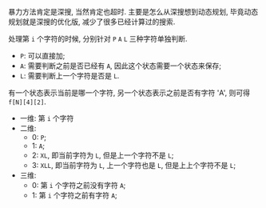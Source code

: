 暴力方法肯定是深搜, 当然肯定也超时. 主要是怎么从深搜想到动态规划, 毕竟动态规划就是深搜的优化版, 减少了很多已经计算过的搜索.

处理第 `i` 个字符的时候, 分别针对 `P` `A` `L` 三种字符单独判断.
- `P`: 可以直接加;
- `A`: 需要判断之前是否已经有 `A`, 因此这个状态需要一个状态来保存;
- `L`: 需要判断上一个字符是否是 `L`.

有一个状态表示当前是哪一个字符, 另一个状态表示之前是否有字符 'A', 则可得 `f[N][4][2]`.
- 一维: 第 `i` 个字符
- 二维: 
  - 0: `P`; 
  - 1: `A`; 
  - 2: `XL`, 即当前字符为 `L`, 但是上一个字符不是 `L`;
  - 3: `XLL`, 即当前字符为 `L`, 上一个字符也是 `L`, 但是上上个字符不是 `L`;
- 三维:
  - 0: 第 `i` 个字符之前没有字符 `A`;
  - 1: 第 `i` 个字符之前有字符 `A`;

